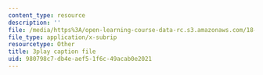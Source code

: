 ```yaml
---
content_type: resource
description: ''
file: /media/https%3A/open-learning-course-data-rc.s3.amazonaws.com/18-03sc-differential-equations-fall-2011/980798c7db4eaef51f6c49acab0e2021_z-meBrqcy_I.srt
file_type: application/x-subrip
resourcetype: Other
title: 3play caption file
uid: 980798c7-db4e-aef5-1f6c-49acab0e2021
---
```

